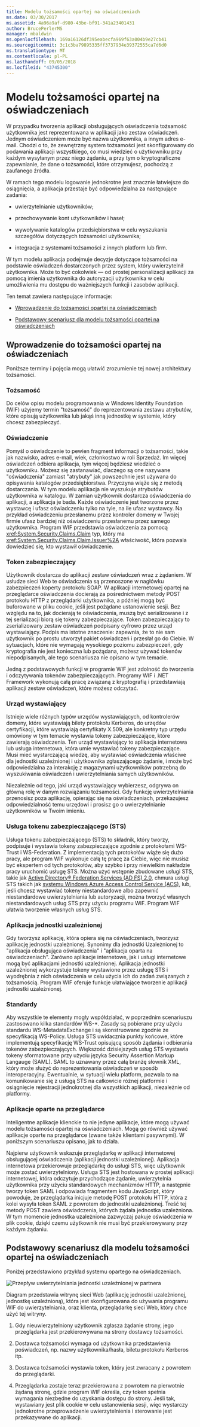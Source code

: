 ```yaml
---
title: Modelu tożsamości opartej na oświadczeniach
ms.date: 03/30/2017
ms.assetid: 4a96a9af-d980-43be-bf91-341a23401431
author: BrucePerlerMS
manager: mbaldwin
ms.openlocfilehash: 169a16126df395eabecfa969f63a004b9e27cb41
ms.sourcegitcommit: 3c1c3ba79895335ff3737934e39372555ca7d6d0
ms.translationtype: MT
ms.contentlocale: pl-PL
ms.lasthandoff: 09/05/2018
ms.locfileid: "43745300"
---
```

# <a name="claims-based-identity-model"></a>Modelu tożsamości opartej na oświadczeniach
W przypadku tworzenia aplikacji obsługujących oświadczenia tożsamość użytkownika jest reprezentowana w aplikacji jako zestaw oświadczeń. Jednym oświadczeniem może być nazwa użytkownika, a innym adres e-mail. Chodzi o to, że zewnętrzny system tożsamości jest skonfigurowany do podawania aplikacji wszystkiego, co musi wiedzieć o użytkowniku przy każdym wysyłanym przez niego żądaniu, a przy tym o kryptograficzne zapewnianie, że dane o tożsamości, które otrzymujesz, pochodzą z zaufanego źródła.  
  
 W ramach tego modelu logowanie jednokrotne jest znacznie łatwiejsze do osiągnięcia, a aplikacja przestaje być odpowiedzialna za następujące zadania:  
  
-   uwierzytelnianie użytkowników;  
  
-   przechowywanie kont użytkowników i haseł;  
  
-   wywoływanie katalogów przedsiębiorstwa w celu wyszukania szczegółów dotyczących tożsamości użytkownika;  
  
-   integracja z systemami tożsamości z innych platform lub firm.  
  
 W tym modelu aplikacja podejmuje decyzje dotyczące tożsamości na podstawie oświadczeń dostarczonych przez system, który uwierzytelnił użytkownika. Może to być cokolwiek — od prostej personalizacji aplikacji za pomocą imienia użytkownika do autoryzacji użytkownika w celu umożliwienia mu dostępu do ważniejszych funkcji i zasobów aplikacji.  
  
 Ten temat zawiera następujące informacje:  
  
-   [Wprowadzenie do tożsamości opartej na oświadczeniach](../../../docs/framework/security/claims-based-identity-model.md#BKMK_1)  
  
-   [Podstawowy scenariusz dla modelu tożsamości opartej na oświadczeniach](../../../docs/framework/security/claims-based-identity-model.md#BKMK_2)  
  
<a name="BKMK_1"></a>   
## <a name="introduction-to-claims-based-identity"></a>Wprowadzenie do tożsamości opartej na oświadczeniach  
 Poniższe terminy i pojęcia mogą ułatwić zrozumienie tej nowej architektury tożsamości.  
  
### <a name="identity"></a>Tożsamość  
 Do celów opisu modelu programowania w Windows Identity Foundation (WIF) użyjemy termin "tożsamość" do reprezentowania zestawu atrybutów, które opisują użytkownika lub jakąś inną jednostkę w systemie, który chcesz zabezpieczyć.  
  
### <a name="claim"></a>Oświadczenie  
 Pomyśl o oświadczenie to pewien fragment informacji o tożsamości, takie jak nazwisko, adres e-mail, wiek, członkostwo w roli Sprzedaż. Im więcej oświadczeń odbiera aplikacja, tym więcej będziesz wiedzieć o użytkowniku. Możesz się zastanawiać, dlaczego są one nazywane "oświadczenia" zamiast "atrybuty" jak powszechnie jest używana do opisywania katalogów przedsiębiorstwa. Przyczyna wiąże się z metodą dostarczania. W tym modelu aplikacja nie wyszukuje atrybutów użytkownika w katalogu. W zamian użytkownik dostarcza oświadczenia do aplikacji, a aplikacja je bada. Każde oświadczenie jest tworzone przez wystawcę i ufasz oświadczeniu tylko na tyle, na ile ufasz wystawcy. Na przykład oświadczeniu przesłanemu przez kontroler domeny w Twojej firmie ufasz bardziej niż oświadczeniu przesłanemu przez samego użytkownika. Program WIF przedstawia oświadczenia za pomocą <xref:System.Security.Claims.Claim> typ, który ma <xref:System.Security.Claims.Claim.Issuer%2A> właściwość, która pozwala dowiedzieć się, kto wystawił oświadczenie.  
  
### <a name="security-token"></a>Token zabezpieczający  
 Użytkownik dostarcza do aplikacji zestaw oświadczeń wraz z żądaniem. W usłudze sieci Web te oświadczenia są przenoszone w nagłówku zabezpieczeń koperty protokołu SOAP. W aplikacji internetowej opartej na przeglądarce oświadczenia docierają za pośrednictwem metody POST protokołu HTTP z przeglądarki użytkownika, a później mogą być buforowane w pliku cookie, jeśli jest pożądane ustanowienie sesji. Bez względu na to, jak docierają te oświadczenia, muszą być serializowane i z tej serializacji biorą się tokeny zabezpieczające. Token zabezpieczający to zserializowany zestaw oświadczeń podpisany cyfrowo przez urząd wystawiający. Podpis ma istotne znaczenie: zapewnia, że to nie sam użytkownik po prostu utworzył pakiet oświadczeń i przesłał go do Ciebie. W sytuacjach, które nie wymagają wysokiego poziomu zabezpieczeń, gdy kryptografia nie jest konieczna lub pożądana, możesz używać tokenów niepodpisanych, ale tego scenariusza nie opisano w tym temacie.  
  
 Jedną z podstawowych funkcji w programie WIF jest zdolność do tworzenia i odczytywania tokenów zabezpieczających. Programy WIF i .NET Framework wykonują całą pracę związaną z kryptografią i przedstawiają aplikacji zestaw oświadczeń, które możesz odczytać.  
  
### <a name="issuing-authority"></a>Urząd wystawiający  
 Istnieje wiele różnych typów urzędów wystawiających, od kontrolerów domeny, które wystawiają bilety protokołu Kerberos, do urzędów certyfikacji, które wystawiają certyfikaty X.509, ale konkretny typ urzędu omówiony w tym temacie wystawia tokeny zabezpieczające, które zawierają oświadczenia. Ten urząd wystawiający to aplikacja internetowa lub usługa internetowa, która umie wystawiać tokeny zabezpieczające. Musi mieć wystarczającą wiedzę, aby wystawiać oświadczenia właściwe dla jednostki uzależnionej i użytkownika zgłaszającego żądanie, i może być odpowiedzialna za interakcję z magazynami użytkowników potrzebną do wyszukiwania oświadczeń i uwierzytelniania samych użytkowników.  
  
 Niezależnie od tego, jaki urząd wystawiający wybierzesz, odgrywa on główną rolę w danym rozwiązaniu tożsamości. Gdy funkcję uwierzytelniania przenosisz poza aplikację, opierając się na oświadczeniach, przekazujesz odpowiedzialność temu urzędowi i prosisz go o uwierzytelnianie użytkowników w Twoim imieniu.  
  
### <a name="security-token-service-sts"></a>Usługa tokenu zabezpieczającego (STS)  
 Usługa tokenu zabezpieczającego (STS) to składnik, który tworzy, podpisuje i wystawia tokeny zabezpieczające zgodnie z protokołami WS-Trust i WS-Federation. Z implementacją tych protokołów wiąże się dużo pracy, ale program WIF wykonuje całą tę pracę za Ciebie, więc nie musisz być ekspertem od tych protokołów, aby szybko i przy niewielkim nakładzie pracy uruchomić usługę STS. Można użyć wstępnie zbudowane usługi STS, takie jak [Active Directory® Federation Services (AD FS) 2.0](https://go.microsoft.com/fwlink/?LinkID=247516), chmura usługi STS takich jak [systemu Windows Azure Access Control Service (ACS)](https://go.microsoft.com/fwlink/?LinkID=247517), lub, jeśli chcesz wystawiać tokeny niestandardowe albo zapewnić niestandardowe uwierzytelniania lub autoryzacji, można tworzyć własnych niestandardowych usług STS przy użyciu programu WIF. Program WIF ułatwia tworzenie własnych usług STS.  
  
### <a name="relying-party-application"></a>Aplikacja jednostki uzależnionej  
 Gdy tworzysz aplikację, która opiera się na oświadczeniach, tworzysz aplikację jednostki uzależnionej. Synonimy dla jednostki Uzależnionej to "aplikacja obsługująca oświadczenia" i "aplikacja oparta na oświadczeniach". Zarówno aplikacje internetowe, jak i usługi internetowe mogą być aplikacjami jednostki uzależnionej. Aplikacja jednostki uzależnionej wykorzystuje tokeny wystawione przez usługę STS i wyodrębnia z nich oświadczenia w celu użycia ich do zadań związanych z tożsamością. Program WIF oferuje funkcje ułatwiające tworzenie aplikacji jednostki uzależnionej.  
  
### <a name="standards"></a>Standardy  
 Aby wszystkie te elementy mogły współdziałać, w poprzednim scenariuszu zastosowano kilka standardów WS-*. Zasady są pobierane przy użyciu standardu WS-MetadataExchange i są skonstruowane zgodnie ze specyfikacją WS-Policy. Usługa STS uwidacznia punkty końcowe, które implementują specyfikację WS-Trust opisującą sposób żądania i odbierania tokenów zabezpieczających. Większość dzisiejszych usług STS wystawia tokeny sformatowane przy użyciu języka Security Assertion Markup Langauge (SAML). SAML to uznawany przez całą branżę słownik XML, który może służyć do reprezentowania oświadczeń w sposób interoperacyjny. Ewentualnie, w sytuacji wielu platform, pozwala to na komunikowanie się z usługą STS na całkowicie różnej platformie i osiągnięcie rejestracji jednokrotnej dla wszystkich aplikacji, niezależnie od platformy.  
  
### <a name="browser-based-applications"></a>Aplikacje oparte na przeglądarce  
 Inteligentne aplikacje klienckie to nie jedyne aplikacje, które mogą używać modelu tożsamości opartej na oświadczeniach. Mogą go również używać aplikacje oparte na przeglądarce (zwane także klientami pasywnymi). W poniższym scenariuszu opisano, jak to działa.  
  
 Najpierw użytkownik wskazuje przeglądarkę w aplikacji internetowej obsługującej oświadczenia (aplikacji jednostki uzależnionej). Aplikacja internetowa przekierowuje przeglądarkę do usługi STS, więc użytkownik może zostać uwierzytelniony. Usługa STS jest hostowana w prostej aplikacji internetowej, która odczytuje przychodzące żądanie, uwierzytelnia użytkownika przy użyciu standardowych mechanizmów HTTP, a następnie tworzy token SAML i odpowiada fragmentem kodu JavaScript, który powoduje, że przeglądarka inicjuje metodę POST protokołu HTTP, która z kolei wysyła token SAML z powrotem do jednostki uzależnionej. Treść tej metody POST zawiera oświadczenia, których żądała jednostka uzależniona. W tym momencie jednostka uzależniona zazwyczaj pakuje oświadczenia w plik cookie, dzięki czemu użytkownik nie musi być przekierowywany przy każdym żądaniu.  
  
<a name="BKMK_2"></a>   
## <a name="basic-scenario-for-a-claims-based-identity-model"></a>Podstawowy scenariusz dla modelu tożsamości opartej na oświadczeniach  
 Poniżej przedstawiono przykład systemu opartego na oświadczeniach.  
  
 ![Przepływ uwierzytelniania jednostki uzależnionej w partnera](../../../docs/framework/security/media/conc-relying-partner-processc.png "conc_relying_partner_processc")  
  
 Diagram przedstawia witrynę sieci Web (aplikację jednostki uzależnionej, jednostkę uzależnioną), która jest skonfigurowana do używania programu WIF do uwierzytelniania, oraz klienta, przeglądarkę sieci Web, który chce użyć tej witryny.  
  
1.  Gdy nieuwierzytelniony użytkownik zgłasza żądanie strony, jego przeglądarka jest przekierowywana na strony dostawcy tożsamości.  
  
2.  Dostawca tożsamości wymaga od użytkownika przedstawienia poświadczeń, np. nazwy użytkownika/hasła, biletu protokołu Kerberos itp.  
  
3.  Dostawca tożsamości wystawia token, który jest zwracany z powrotem do przeglądarki.  
  
4.  Przeglądarka zostaje teraz przekierowana z powrotem na pierwotnie żądaną stronę, gdzie program WIF określa, czy token spełnia wymagania niezbędne do uzyskania dostępu do strony. Jeśli tak, wystawiany jest plik cookie w celu ustanowienia sesji, więc wystarczy jednokrotne przeprowadzenie uwierzytelnienia i sterowanie jest przekazywane do aplikacji.
